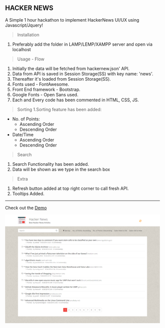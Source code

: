 HACKER NEWS 
---


A Simple 1 hour hackathon to implement HackerNews UI/UX using Javascript/Jquery!



>Installation
1. Preferably add the folder in LAMP/LEMP/XAMPP server and open via localhost


>Usage - Flow
1. Initially the data will be fetched from hackernew.json' API.
2. Data from API is saved in Session Storage(SS) with key name: 'news'.
3. Thereafter it's loaded from Session Storage(SS).
4. Fonts used - FontAwesome.
5. Front End framework - Bootstrap.
6. Google Fonts - Open Sans used.
7. Each and Every code has been commented in HTML, CSS, JS.


>Sorting
1.Sorting feature has been added:
 * No. of Points:
   * Ascending Order
   * Descending Order
 * Date/Time
    * Ascending Order
    *  Descending Order


>Search
1. Search Functionality has been added.
2. Data will be shown as we type in the search box


>Extra
1. Refresh button added at top right corner to call fresh API.
2. Tooltips Added.

---


Check out the [Demo](http://ashwinkshenoy.github.io/hackernews)


[![Preview](https://raw.githubusercontent.com/ashwinkshenoy/hackernews/gh-pages/screenshot.png)](http://ashwinshenoy.com/hackernews)
